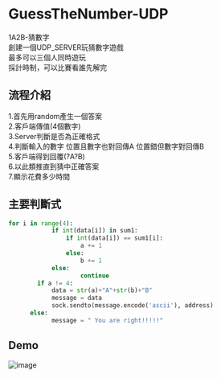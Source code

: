 # GuessTheNumber-UDP

1A2B-猜數字</br>
創建一個UDP_SERVER玩猜數字遊戲</br>
最多可以三個人同時遊玩</br>
採計時制，可以比賽看誰先解完</br>

## 流程介紹

1.首先用random產生一個答案</br>
2.客戶端傳值(4個數字)</br>
3.Server判斷是否為正確格式</br>
4.判斷輸入的數字 位置且數字也對回傳A 位置錯但數字對回傳B </br>
5.客戶端得到回覆(?A?B)</br>
6.以此類推直到猜中正確答案</br>
7.顯示花費多少時間

## 主要判斷式
```python
for i in range(4):
            if int(data[i]) in sum1:
                if int(data[i]) == sum1[i]:
                    a += 1
                else:
                    b += 1
            else:
                    continue
        if a != 4:
            data = str(a)+"A"+str(b)+"B"
            message = data
            sock.sendto(message.encode('ascii'), address)
	  else:
            message = " You are right!!!!!"
```

## Demo
![image](https://github.com/Xiang511/GuessTheNumber-UDP/assets/120042360/aa53a0f3-691a-454f-a549-71b2ff904ac7)

